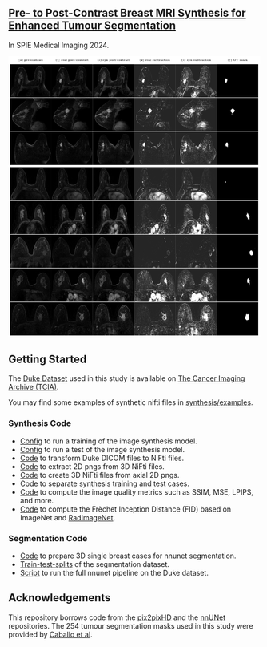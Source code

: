
## [Pre- to Post-Contrast Breast MRI Synthesis for Enhanced Tumour Segmentation](https://arxiv.org/abs/2311.10879)

In SPIE Medical Imaging 2024.

![examples](docs/examples.png)

## Getting Started
The [Duke Dataset](https://sites.duke.edu/mazurowski/resources/breast-cancer-mri-dataset/) used in this study is available on [The Cancer Imaging Archive (TCIA)](https://wiki.cancerimagingarchive.net/pages/viewpage.action?pageId=70226903).

You may find some examples of synthetic nifti files in [synthesis/examples](synthesis/examples).

### Synthesis Code
- [Config](synthesis/pix2pixHD/scripts/train_512p_duke_2D_w_GPU_1to195.sh) to run a training of the image synthesis model.
- [Config](synthesis/pix2pixHD/scripts/test_512p_duke_2D_w_GPU_1to195.sh) to run a test of the image synthesis model.
- [Code](synthesis/utils/convert_to_nifti_whole_dataset.py) to transform Duke DICOM files to NiFti files.
- [Code](synthesis/utils/nifti_png_conversion.py) to extract 2D pngs from 3D NiFti files.
- [Code](synthesis/utils/png_nifti_conversion.py) to create 3D NiFti files from axial 2D pngs.
- [Code](synthesis/utils/get_training_patient_ids.py) to separate synthesis training and test cases.
- [Code](synthesis/utils/metrics.py) to compute the image quality metrics such as SSIM, MSE, LPIPS, and more. 
- [Code](synthesis/utils/fid.py) to compute the Frèchet Inception Distance (FID) based on ImageNet and [RadImageNet](https://github.com/BMEII-AI/RadImageNet).  

### Segmentation Code
- [Code](nnUNet/custom_scripts/convert_data_to_nnunet_204.py) to prepare 3D single breast cases for nnunet segmentation.
- [Train-test-splits](nnUNet/nnunetv2/nnUNet_preprocessed/Dataset208_DukePreSynthetic/splits_final_pre_post_syn.json) of the segmentation dataset.
- [Script](nnUNet/custom_scripts/full_pipeline.sh) to run the full nnunet pipeline on the Duke dataset.

## Acknowledgements
This repository borrows code from the [pix2pixHD](https://github.com/NVIDIA/pix2pixHD) and the [nnUNet](https://github.com/MIC-DKFZ/nnUNet) repositories. The 254 tumour segmentation masks used in this study were provided by [Caballo et al](https://doi.org/10.1002/jmri.28273).
